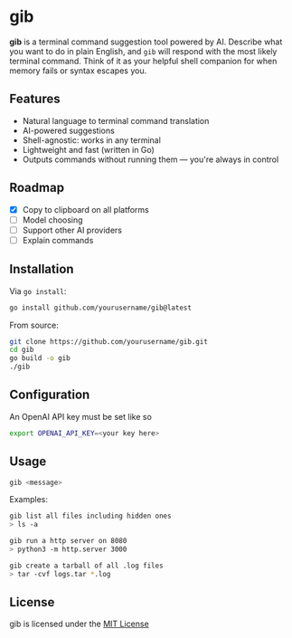 # gib

**gib** is a terminal command suggestion tool powered by AI.
Describe what you want to do in plain English, and `gib` will respond with the most likely terminal command.
Think of it as your helpful shell companion for when memory fails or syntax escapes you.

## Features

- Natural language to terminal command translation
- AI-powered suggestions
- Shell-agnostic: works in any terminal
- Lightweight and fast (written in Go)
- Outputs commands without running them — you're always in control

## Roadmap

- [x] Copy to clipboard on all platforms
- [ ] Model choosing
- [ ] Support other AI providers
- [ ] Explain commands

## Installation

Via ```go install```:

```bash
go install github.com/yourusername/gib@latest
```

From source:

```bash
git clone https://github.com/yourusername/gib.git
cd gib
go build -o gib
./gib
```

## Configuration

An OpenAI API key must be set like so

```bash
export OPENAI_API_KEY=<your key here>
```

## Usage

```bash
gib <message>
```
Examples:

```bash
gib list all files including hidden ones
> ls -a

gib run a http server on 8080
> python3 -m http.server 3000

gib create a tarball of all .log files
> tar -cvf logs.tar *.log
```

## License

gib is licensed under the [MIT License](LICENSE.md)

